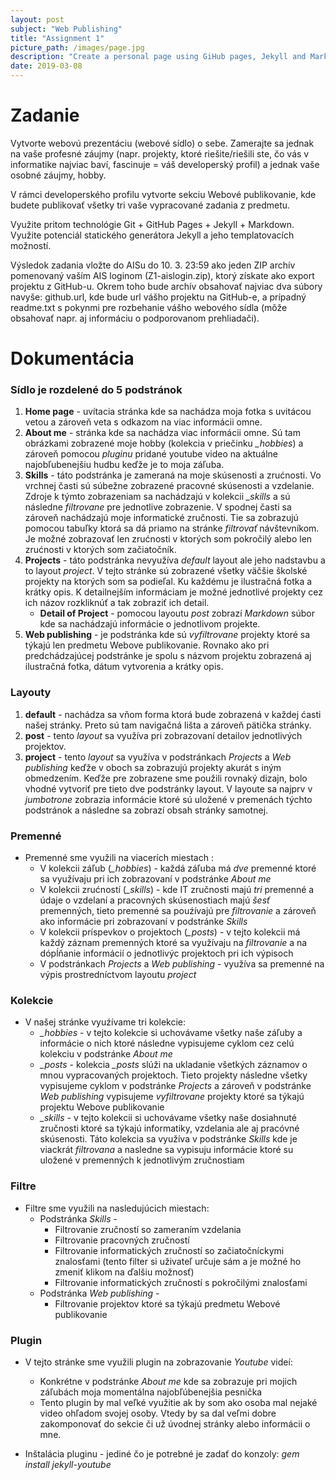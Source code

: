 ```yaml
---
layout: post
subject: "Web Publishing"
title: "Assignment 1"
picture_path: /images/page.jpg
description: "Create a personal page using GiHub pages, Jekyll and Markdown."
date: 2019-03-08
---
```


# Zadanie

Vytvorte webovú prezentáciu (webové sídlo) o sebe. Zamerajte sa jednak na vaše profesné záujmy (napr. projekty, ktoré riešite/riešili ste, čo vás v informatike najviac baví, fascinuje = váš developerský profil) a jednak vaše osobné záujmy, hobby.

V rámci developerského profilu vytvorte sekciu Webové publikovanie, kde budete publikovať všetky tri vaše vypracované zadania z predmetu.

Využite pritom technológie Git + GitHub Pages + Jekyll + Markdown. Využite potenciál statického generátora Jekyll a jeho templatovacích možností.

Výsledok zadania vložte do AISu do 10. 3. 23:59 ako jeden ZIP archív pomenovaný vaším AIS loginom (Z1-aislogin.zip), ktorý získate ako export projektu z GitHub-u. Okrem toho bude archív obsahovať najviac dva súbory navyše: github.url, kde bude url vášho projektu na GitHub-e, a prípadný readme.txt s pokynmi pre rozbehanie vášho webového sídla (môže obsahovať napr. aj informáciu o podporovanom prehliadači).

# Dokumentácia

### Sídlo je rozdelené do 5 podstránok

1. **Home page** - uvítacia stránka kde sa nachádza moja fotka s uvitácou vetou a zároveň veta s odkazom na viac informácii omne.
2. **About me** - stránka kde sa nachádza viac informácii omne. Sú tam obrázkami zobrazené moje hobby (kolekcia v priečinku *_hobbies*) a zároveň pomocou *pluginu* pridané youtube video na aktuálne najobľubenejšiu hudbu keďže je to moja záľuba.
3. **Skills** - táto podstránka je zameraná na moje skúsenosti a zrućnosti. Vo vrchnej časti sú súbežne zobrazené pracovné skúsenosti a vzdelanie. Zdroje k týmto zobrazeniam sa nachádzajú v kolekcii *_skills* a sú následne *filtrovane* pre jednotlive zobrazenie. V spodnej časti sa zároveň nachádzajú moje informatické zručnosti. Tie sa zobrazujú pomocou tabuľky ktorá sa dá priamo na stránke *filtrovať* návštevníkom. Je možné zobrazovať len zrućnosti v ktorých som pokročilý alebo len zrućnosti v ktorých som začiatočník.
4. **Projects** - táto podstránka nevyužíva *default* layout ale jeho nadstavbu a to layout *project*. V tejto stránke sú zobrazené všetky väčšie školské projekty na ktorých som sa podieľal. Ku každému je ilustračná fotka a krátky opis. K detailnejším informáciam je možné jednotlivé projekty cez ich názov rozkliknúť a tak zobraziť ich detail.
	* **Detail of Project** - pomocou layoutu *post* zobrazí *Markdown* súbor kde sa nachádzajú informácie o jednotlivom projekte.
5. **Web publishing** - je podstránka kde sú *vyfiltrovane* projekty ktoré sa týkajú len predmetu Webove publikovanie. Rovnako ako pri predchádzajúcej podstránke je spolu s názvom projektu zobrazená aj ilustračná fotka, dátum vytvorenia a krátky opis.

### Layouty

1. **default** - nachádza sa vňom forma ktorá bude zobrazená v každej ćasti našej stránky. Preto sú tam navigačná lišta a zároveň pätička stránky.
2. **post** - tento *layout* sa využíva pri zobrazovaní detailov jednotlivých projektov.
3. **project** - tento *layout* sa využíva v podstránkach *Projects* a *Web publishing* keďže v oboch sa zobrazujú projekty akurát s iným obmedzením. Keďže pre zobrazene sme použili rovnaký dizajn, bolo vhodné vytvoriť pre tieto dve podstránky layout. V layoute sa najprv v *jumbotrone* zobrazia informácie ktoré sú uložené v premenách týchto podstránok a následne sa zobrazí obsah stránky samotnej.

### Premenné
* Premenné sme využili na viacerích miestach :
	* V kolekcii záľub (*_hobbies*) - každá záľuba má *dve* premenné ktoré sa využívaju pri ich zobrazovaní v podstránke *About me*
	* V kolekcii zrućností (*_skills*) - kde IT zručnosti majú *tri* premenné a údaje o vzdelaní a pracovných skúsenostiach majú *šesť* premenných, tieto premenné sa pouźívajú pre *filtrovanie* a zároveň ako informácie pri zobrazovaní v podstránke *Skills*
	* V kolekcii príspevkov o projektoch (*_posts*) - v tejto kolekcii má každý záznam premenných ktoré sa využívaju na *filtrovanie* a na dópĺňanie informácií o jednotlivýc projektoch pri ich výpisoch
	* V podstránkach *Projects* a *Web publishing* - využíva sa premenné na výpis prostredníctvom layoutu *project*

### Kolekcie
* V našej stránke vyuźívame tri kolekcie:
	* *_hobbies* - v tejto kolekcie si uchovávame všetky naše záľuby a informácie o nich ktoré následne vypisujeme cyklom cez celú kolekciu v podstránke *About me*
	* *_posts* - kolekcia *_posts* slúži na ukladanie všetkých záznamov o mnou vypracovaných projektoch. Tieto projekty následne všetky vypisujeme cyklom v podstránke *Projects* a zároveň v podstránke *Web publishing* vypisujeme *vyfiltrovane* projekty ktoré sa týkajú projektu Webove publikovanie
	* *_skills* - v tejto kolekcii si uchovávame všetky naše dosiahnuté zručnosti ktoré sa týkajú informatiky, vzdelania ale aj pracóvné skúsenosti. Táto kolekcia sa využíva v podstránke *Skills* kde je viackrát *filtrovana* a nasledne sa vypisuju informácie ktoré su uložené v premenných k jednotlivým zručnostiam

### Filtre 
* Filtre sme využili na nasledujúcich miestach:
	* Podstránka *Skills* -
		* Filtrovanie zručností so zameraním vzdelania
		* Filtrovanie pracovných zručností 
		* Filtrovanie informatických zručností so začiatočníckymi znalosťami (tento filter si uživateľ určuje sám a je možné ho zmeniť klikom na ďalšiu možnosť)
		* Filtrovanie informatických zručností s pokročilými znalosťami
	* Podstránka *Web publishing* -
		* Filtrovanie projektov ktoré sa týkajú predmetu Webové publikovanie

### Plugin
* V tejto stránke sme využili plugin na zobrazovanie *Youtube* videí:
	* Konkrétne v podstránke *About me* kde sa zobrazuje pri mojich záľubách moja momentálna najobľúbenejšia pesnička
	* Tento plugin by mal veľké využitie ak by som ako osoba mal nejaké video ohľadom svojej osoby. Vtedy by sa dal veľmi dobre zakomponovať do sekcie či už úvodnej stránky alebo informácii o mne.

* Inštalácia pluginu - jediné čo je potrebné je zadať do konzoly: *gem install jekyll-youtube*